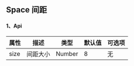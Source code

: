 ## Space 间距

#### 1、Api

| 属性 | 描述 | 类型 | 默认值 | 可选项 | 
|  ----  |  ----  | ----  | ----  | ----  |
| size | 间距大小 | Number | 8 | 无
